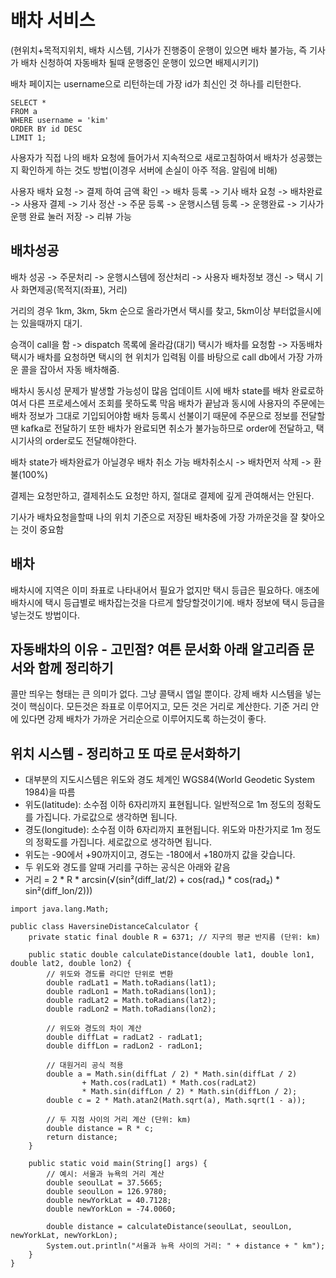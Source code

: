 # 배차 서비스

(현위치+목적지위치, 배차 시스템, 기사가 진행중이 운행이 있으면 배차 불가능, 즉 기사가 배차 신청하여 자동배차 될때 운행중인 운행이 있으면 배제시키기)



배차 페이지는 username으로 리턴하는데 가장 id가 최신인 것 하나를 리턴한다.
```
SELECT *
FROM a
WHERE username = 'kim'
ORDER BY id DESC
LIMIT 1;
```

사용자가 직접 나의 배차 요청에 들어가서
지속적으로 새로고침하여서 배차가 성공했는지 확인하게 하는 것도 방법(이경우 서버에 손실이 아주 적음. 알림에 비해)

사용자 배차 요청 -> 결제 하여 금액 확인 -> 배차 등록
-> 기사 배차 요청 -> 배차완료 -> 사용자 결제 -> 기사 정산 -> 주문 등록 -> 운행시스템 등록 -> 운행완료 -> 기사가 운행 완료 눌러 저장 -> 리뷰 가능

## 배차성공
배차 성공 
-> 주문처리
-> 운행시스템에 정산처리
-> 사용자 배차정보 갱신
-> 택시 기사 화면제공(목적지(좌표), 거리)

거리의 경우 1km, 3km, 5km 순으로 올라가면서 택시를 찾고,
5km이상 부터없을시에는 있을때까지 대기.

승객이 call을 함 -> dispatch 목록에 올라감(대기)
택시가 배차를 요청함 -> 자동배차
택시가 배차를 요청하면 택시의 현 위치가 입력됨
이를 바탕으로 call db에서 가장 가까운 콜을 잡아서 자동 배차해줌.

배차시 동시성 문제가 발생할 가능성이 많음
업데이트 시에 배차 state를 배차 완료로하여서 다른 프로세스에서
조회를 못하도록 막음
배차가 끝남과 동시에 사용자의 주문에는 배차 정보가 그대로 기입되어야함
배차 등록시 선불이기 때문에 주문으로 정보를 전달할땐 kafka로 전달하기
또한 배차가 완료되면 취소가 불가능하므로 order에 전달하고,
택시기사의 order로도 전달해야한다.

배차 state가 배차완료가 아닐경우 배차 취소 가능
배차취소시 -> 배차먼저 삭제 -> 환불(100%)

결제는 요청만하고, 결제취소도 요청만 하지, 절대로 결제에 깊게 관여해서는 안된다.

기사가 배차요청을할때 나의 위치 기준으로 저장된 배차중에 가장 가까운것을 잘 찾아오는 것이 중요함

## 배차
배차시에 지역은 이미 좌표로 나타내어서 필요가 없지만
택시 등급은 필요하다.
애초에 배차시에 택시 등급별로 배차잡는것을 다르게 할당할것이기에.
배차 정보에 택시 등급을 넣는것도 방법이다.

## 자동배차의 이유 - 고민점? 여튼 문서화 아래 알고리즘 문서와 함께 정리하기
콜만 띄우는 형태는 큰 의미가 없다.
그냥 콜택시 앱일 뿐이다. 강제 배차 시스템을 넣는것이 핵심이다.
모든것은 좌표로 이루어지고, 모든 것은 거리로 계산한다.
기준 거리 안에 있다면 강제 배차가 가까운 거리순으로 이루어지도록 하는것이 좋다.

## 위치 시스템 - 정리하고 또 따로 문서화하기
* 대부분의 지도시스템은 위도와 경도 체계인 WGS84(World Geodetic System 1984)을 따름
* 위도(latitude): 소수점 이하 6자리까지 표현됩니다. 일반적으로 1m 정도의 정확도를 가집니다. 가로값으로 생각하면 됩니다.
* 경도(longitude): 소수점 이하 6자리까지 표현됩니다. 위도와 마찬가지로 1m 정도의 정확도를 가집니다. 세로값으로 생각하면 됩니다.
* 위도는 -90에서 +90까지이고, 경도는 -180에서 +180까지 값을 갖습니다.
* 두 위도와 경도를 알때 거리를 구하는 공식은 아래와 같음
* 거리 = 2 * R * arcsin(√(sin²(diff_lat/2) + cos(rad₁) * cos(rad₂) * sin²(diff_lon/2)))
```
import java.lang.Math;

public class HaversineDistanceCalculator {
    private static final double R = 6371; // 지구의 평균 반지름 (단위: km)

    public static double calculateDistance(double lat1, double lon1, double lat2, double lon2) {
        // 위도와 경도를 라디안 단위로 변환
        double radLat1 = Math.toRadians(lat1);
        double radLon1 = Math.toRadians(lon1);
        double radLat2 = Math.toRadians(lat2);
        double radLon2 = Math.toRadians(lon2);

        // 위도와 경도의 차이 계산
        double diffLat = radLat2 - radLat1;
        double diffLon = radLon2 - radLon1;

        // 대원거리 공식 적용
        double a = Math.sin(diffLat / 2) * Math.sin(diffLat / 2)
                + Math.cos(radLat1) * Math.cos(radLat2)
                * Math.sin(diffLon / 2) * Math.sin(diffLon / 2);
        double c = 2 * Math.atan2(Math.sqrt(a), Math.sqrt(1 - a));

        // 두 지점 사이의 거리 계산 (단위: km)
        double distance = R * c;
        return distance;
    }

    public static void main(String[] args) {
        // 예시: 서울과 뉴욕의 거리 계산
        double seoulLat = 37.5665;
        double seoulLon = 126.9780;
        double newYorkLat = 40.7128;
        double newYorkLon = -74.0060;

        double distance = calculateDistance(seoulLat, seoulLon, newYorkLat, newYorkLon);
        System.out.println("서울과 뉴욕 사이의 거리: " + distance + " km");
    }
}
```